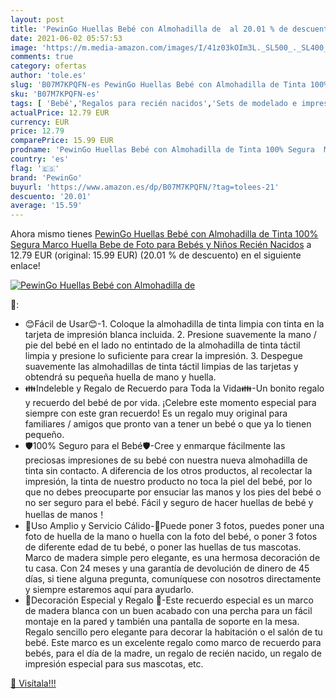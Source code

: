 ```yaml
---
layout: post
title: 'PewinGo Huellas Bebé con Almohadilla de  al 20.01 % de descuento'
date: 2021-06-02 05:57:53
image: 'https://m.media-amazon.com/images/I/41z03kOIm3L._SL500_._SL400_.jpg'
comments: true
category: ofertas
author: 'tole.es'
slug: 'B07M7KPQFN-es PewinGo Huellas Bebé con Almohadilla de Tinta 100% Segura...'
sku: 'B07M7KPQFN-es'
tags: [ 'Bebé','Regalos para recién nacidos','Sets de modelado e impresión','bebe','bebé','bebés','pewingo', ]
actualPrice: 12.79 EUR
currency: EUR
price: 12.79
comparePrice: 15.99 EUR
prodname: 'PewinGo Huellas Bebé con Almohadilla de Tinta 100% Segura  Marco Huella Bebe de Foto para Bebés y Niños Recién Nacidos'
country: 'es'
flag: '🇪🇸'
brand: 'PewinGo'
buyurl: 'https://www.amazon.es/dp/B07M7KPQFN/?tag=tolees-21'
descuento: '20.01'
average: '15.59'
---
```


Ahora mismo tienes [PewinGo Huellas Bebé con Almohadilla de Tinta 100% Segura  Marco Huella Bebe de Foto para Bebés y Niños Recién Nacidos](https://www.amazon.es/dp/B07M7KPQFN/?tag=tolees-21) a 12.79 EUR (original: 15.99 EUR) (20.01 %  de descuento) en el siguiente enlace!

[![PewinGo Huellas Bebé con Almohadilla de ](https://m.media-amazon.com/images/I/41z03kOIm3L._SL500_._SL400_.jpg)](https://www.amazon.es/dp/B07M7KPQFN/?tag=tolees-21)

🔎:

- 😊Fácil de Usar😊-1. Coloque la almohadilla de tinta limpia con tinta en la tarjeta de impresión blanca incluida. 2. Presione suavemente la mano / pie del bebé en el lado no entintado de la almohadilla de tinta táctil limpia y presione lo suficiente para crear la impresión. 3. Despegue suavemente las almohadillas de tinta táctil limpias de las tarjetas y obtendrá su pequeña huella de mano y huella.
- 👪Indeleble y Regalo de Recuerdo para Toda la Vida👪-Un bonito regalo y recuerdo del bebé de por vida. ¡Celebre este momento especial para siempre con este gran recuerdo! Es un regalo muy original para familiares / amigos que pronto van a tener un bebé o que ya lo tienen pequeño.
- 🛡️100% Seguro para el Bebé🛡️-Cree y enmarque fácilmente las preciosas impresiones de su bebé con nuestra nueva almohadilla de tinta sin contacto. A diferencia de los otros productos, al recolectar la impresión, la tinta de nuestro producto no toca la piel del bebé, por lo que no debes preocuparte por ensuciar las manos y los pies del bebé o no ser seguro para el bebé. Fácil y seguro de hacer huellas de bebé y huellas de manos！
- 💖Uso Amplio y Servicio Cálido-💖Puede poner 3 fotos, puedes poner una foto de huella de la mano o huella con la foto del bebé, o poner 3 fotos de diferente edad de tu bebé, o poner las huellas de tus mascotas. Marco de madera simple pero elegante, es una hermosa decoración de tu casa. Con 24 meses y una garantía de devolución de dinero de 45 días, si tiene alguna pregunta, comuníquese con nosotros directamente y siempre estaremos aquí para ayudarlo.
- 🎁Decoración Especial y Regalo 🎁-Este recuerdo especial es un marco de madera blanca con un buen acabado con una percha para un fácil montaje en la pared y también una pantalla de soporte en la mesa. Regalo sencillo pero elegante para decorar la habitación o el salón de tu bebé. Este marco es un excelente regalo como marco de recuerdo para bebés, para el día de la madre, un regalo de recién nacido, un regalo de impresión especial para sus mascotas, etc.

[🛒 Visítala!!!](https://www.amazon.es/dp/B07M7KPQFN/?tag=tolees-21)
